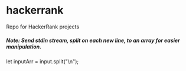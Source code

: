 # hackerrank
Repo for HackerRank projects

##### Note: Send stdin stream, split on each new line, to an array for easier manipulation.
let inputArr = input.split("\n");
